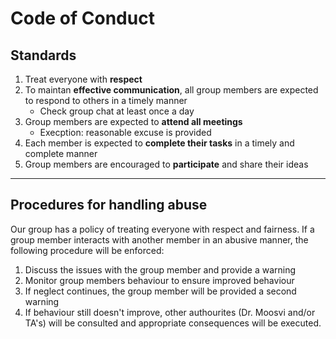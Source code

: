 # Code of Conduct

## Standards
1. Treat everyone with **respect**
2. To maintan **effective communication**, all group members are expected to respond to others in a timely manner
    - Check group chat at least once a day
3. Group members are expected to **attend all meetings**
    - Execption: reasonable excuse is provided
4. Each member is expected to **complete their tasks** in a timely and complete manner
5. Group members are encouraged to **participate** and share their ideas

---

## Procedures for handling abuse

Our group has a policy of treating everyone with respect and fairness. If a group member interacts with another member in an abusive manner, the following procedure will be enforced:
1. Discuss the issues with the group member and provide a warning
2. Monitor group members behaviour to ensure improved behaviour
3. If neglect continues, the group member will be provided a second warning
4. If behaviour still doesn't improve, other authourites (Dr. Moosvi and/or TA's) will be consulted and appropriate consequences will be executed.
